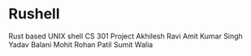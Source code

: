 # Rushell
Rust based UNIX shell
CS 301 Project
Akhilesh Ravi
Amit Kumar Singh Yadav
Balani Mohit
Rohan Patil
Sumit Walia
